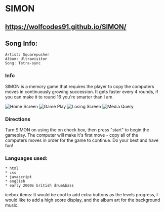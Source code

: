 # SIMON

## https://wolfcodes91.github.io/SIMON/

## Song Info: 
    Artist: Squarepusher
    Album: Ultravisitor
    Song: Tetra-sync

### Info
SIMON is a memory game that requires the player to copy the computers moves in continuously growing succession. It gets faster every 4 rounds, if you can make it to round 16 you're smarter than I am.

 ![Home Screen](https://i.imgur.com/27jbUCQ.png)
 ![Game Play](https://i.imgur.com/u5HotUB.png)
 ![Losing Screen](https://i.imgur.com/AsP5dQT.png)
 ![Media Query](https://i.imgur.com/ejO9097.png)

### Directions

Turn SIMON on using the on check box, then press "start" to begin the gameplay. The computer will make it's first move - copy all of the computers moves in order for the game to continue. Do your best and have fun!

### Languages used:
    * html
    * css
    * javascript
    * english
    * early 2000s british drum&bass 

icebox items: 
    It would be cool to add extra buttons as the levels progress, I would like to add a high score display, and the album art for the background music. 



